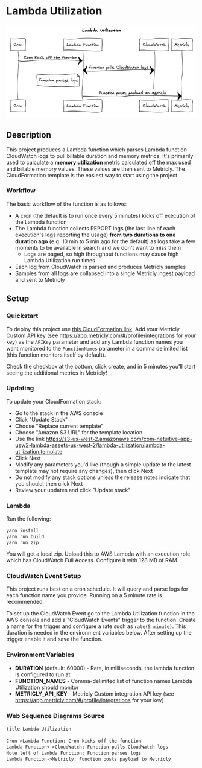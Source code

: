 # Lambda Utilization

![Lambda Utilization Diagram](doc/Lambda-Utilization.png)

## Description

This project produces a Lambda function which parses Lambda function CloudWatch logs to pull billable duration and memory metrics. It's primarily used to calculate a **memory utilization** metric calculated off the max used and billable memory values. These values are then sent to Metricly. The CloudFormation template is the easiest way to start using the project.

### Workflow

The basic workflow of the function is as follows:

- A cron (the default is to run once every 5 minutes) kicks off execution of the Lambda function
- The Lambda function collects REPORT logs (the last line of each execution's logs reporting the usage) **from two durations to one duration ago** (e.g. 10 min to 5 min ago for the default) as logs take a few moments to be available in search and we don't want to miss them
  - Logs are paged, so high throughput functions may cause high Lambda Utilization run times
- Each log from CloudWatch is parsed and produces Metricly samples
- Samples from all logs are collapsed into a single Metricly ingest payload and sent to Metricly

## Setup

### Quickstart

To deploy this project use [this CloudFormation link](https://console.aws.amazon.com/cloudformation/home?#/stacks/create/review?stackName=Lambda-Utilization&templateURL=https://s3-us-west-2.amazonaws.com/com-netuitive-app-usw2-lambda-assets-us-west-2/lambda-utilization/lambda-utilization.template&param_BucketLocation=app-usw2). Add your Metricly Custom API key (see https://app.metricly.com/#/profile/integrations for your key) as the `APIKey` parameter and add any Lambda function names you want monitored to the `FunctionNames` parameter in a comma delimited list (this function monitors itself by default).

Check the checkbox at the bottom, click create, and in 5 minutes you'll start seeing the additional metrics in Metricly!

### Updating

To update your CloudFormation stack:

- Go to the stack in the AWS console
- Click "Update Stack"
- Choose "Replace current template"
- Choose "Amazon S3 URL" for the template location
- Use the link https://s3-us-west-2.amazonaws.com/com-netuitive-app-usw2-lambda-assets-us-west-2/lambda-utilization/lambda-utilization.template
- Click Next
- Modify any parameters you'd like (though a simple update to the latest template may not require any changes), then click Next
- Do not modify any stack options unless the release notes indicate that you should, then click Next
- Review your updates and click "Update stack"

### Lambda

Run the following:
```
yarn install
yarn run build
yarn run zip
```

You will get a local zip. Upload this to AWS Lambda with an execution role which has CloudWatch Full Access. Configure it with 128 MB of RAM.

### CloudWatch Event Setup

This project runs best on a cron schedule. It will query and parse logs for each function name you provide. Running on a 5 minute rate is recommended.

To set up the CloudWatch Event go to the Lambda Utilization function in the AWS console and add a "CloudWatch Events" trigger to the function. Create a name for the trigger and configure a rate such as `rate(5 minute)`. This duration is needed in the environment variables below. After setting up the trigger enable it and save the function.

### Environment Variables

- **DURATION** (default: 60000) - Rate, in milliseconds, the lambda function is configured to run at
- **FUNCTION_NAMES** - Comma-delimited list of function names Lambda Utilization should monitor
- **METRICLY_API_KEY** - Metricly Custom integration API key (see https://app.metricly.com/#/profile/integrations for your key)

### Web Sequence Diagrams Source

```
title Lambda Utilization

Cron->Lambda Function: Cron kicks off the function
Lambda Function<->CloudWatch: Function pulls CloudWatch logs
Note left of Lambda Function: Function parses logs
Lambda Function->Metricly: Function posts payload to Metricly
```

